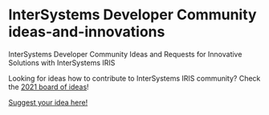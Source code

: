 # InterSystems Developer Community ideas-and-innovations
InterSystems Developer Community Ideas and Requests for Innovative Solutions with InterSystems IRIS

Looking for ideas how to contribute to InterSystems IRIS community? Check the [2021 board of ideas](https://github.com/intersystems-community/ideas-and-innovations/projects/4)!

[Suggest your idea here!](https://github.com/intersystems-community/ideas-and-innovations/issues)
